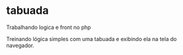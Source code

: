 # tabuada
Trabalhando logica e front no php

Treinando lógica simples com uma tabuada e exibindo ela na tela do navegador.
